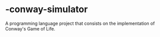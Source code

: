 # -conway-simulator
A programming language project that consists on the implementation of Conway's Game of Life.
